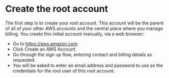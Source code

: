 # Create the root account

The first step is to create your root account. This account will be the parent of all of your other AWS accounts and the central place where you manage billing. You create this initial account manually, via a web browser:

- Go to <https://aws.amazon.com>.
- Click Create an AWS Account.
- Go through the sign up flow, entering contact and billing details as requested.
- You will be asked to enter an email address and password to use as the credentials for the root user of this root account.


<!-- ##DOCS-SOURCER-START
{"sourcePlugin":"local-copier","hash":"1a99aa01895f6501a3b02d3c2c087c59"}
##DOCS-SOURCER-END -->
